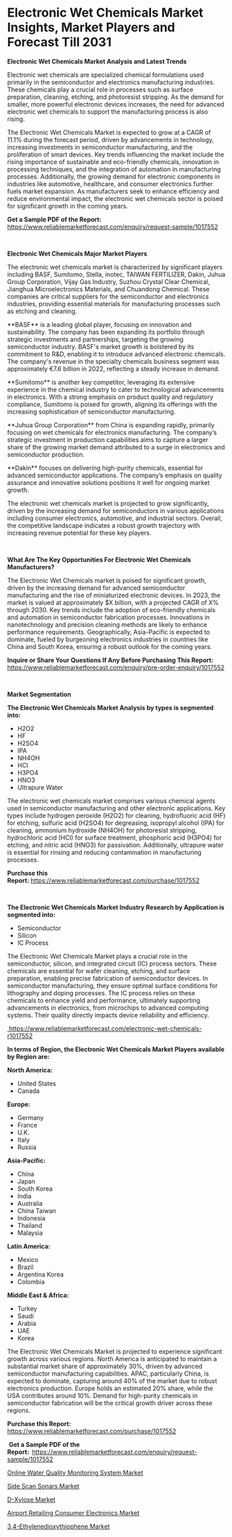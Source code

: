 <p><h1>Electronic Wet Chemicals Market Insights, Market Players and Forecast Till 2031</h1></p><p><strong>Electronic Wet Chemicals Market Analysis and Latest Trends</strong></p>
<p><p>Electronic wet chemicals are specialized chemical formulations used primarily in the semiconductor and electronics manufacturing industries. These chemicals play a crucial role in processes such as surface preparation, cleaning, etching, and photoresist stripping. As the demand for smaller, more powerful electronic devices increases, the need for advanced electronic wet chemicals to support the manufacturing process is also rising.</p><p>The Electronic Wet Chemicals Market is expected to grow at a CAGR of 11.1% during the forecast period, driven by advancements in technology, increasing investments in semiconductor manufacturing, and the proliferation of smart devices. Key trends influencing the market include the rising importance of sustainable and eco-friendly chemicals, innovation in processing techniques, and the integration of automation in manufacturing processes. Additionally, the growing demand for electronic components in industries like automotive, healthcare, and consumer electronics further fuels market expansion. As manufacturers seek to enhance efficiency and reduce environmental impact, the electronic wet chemicals sector is poised for significant growth in the coming years.</p></p>
<p><strong>Get a Sample PDF of the Report:&nbsp;</strong> <a href="https://www.reliablemarketforecast.com/enquiry/request-sample/1017552?utm_campaign=1097&utm_medium=2&utm_source=Github&utm_content=ia&utm_term=04122024&utm_id=electronic-wet-chemicals">https://www.reliablemarketforecast.com/enquiry/request-sample/1017552</a></p>
<p>&nbsp;</p>
<p><strong>Electronic Wet Chemicals Major Market Players</strong></p>
<p><p>The electronic wet chemicals market is characterized by significant players including BASF, Sumitomo, Stella, inotec, TAIWAN FERTILIZER, Dakin, Juhua Group Corporation, Vijay Gas Industry, Suzhou Crystal Clear Chemical, Jianghua Microelectronics Materials, and Chuandong Chemical. These companies are critical suppliers for the semiconductor and electronics industries, providing essential materials for manufacturing processes such as etching and cleaning.</p><p>**BASF** is a leading global player, focusing on innovation and sustainability. The company has been expanding its portfolio through strategic investments and partnerships, targeting the growing semiconductor industry. BASF's market growth is bolstered by its commitment to R&D, enabling it to introduce advanced electronic chemicals. The company's revenue in the specialty chemicals business segment was approximately €7.6 billion in 2022, reflecting a steady increase in demand.</p><p>**Sumitomo** is another key competitor, leveraging its extensive experience in the chemical industry to cater to technological advancements in electronics. With a strong emphasis on product quality and regulatory compliance, Sumitomo is poised for growth, aligning its offerings with the increasing sophistication of semiconductor manufacturing.</p><p>**Juhua Group Corporation** from China is expanding rapidly, primarily focusing on wet chemicals for electronics manufacturing. The company’s strategic investment in production capabilities aims to capture a larger share of the growing market demand attributed to a surge in electronics and semiconductor production.</p><p>**Dakin** focuses on delivering high-purity chemicals, essential for advanced semiconductor applications. The company’s emphasis on quality assurance and innovative solutions positions it well for ongoing market growth.</p><p>The electronic wet chemicals market is projected to grow significantly, driven by the increasing demand for semiconductors in various applications including consumer electronics, automotive, and industrial sectors. Overall, the competitive landscape indicates a robust growth trajectory with increasing revenue potential for these key players.</p></p>
<p>&nbsp;</p>
<p><strong>What Are The Key Opportunities For Electronic Wet Chemicals Manufacturers?</strong></p>
<p><p>The Electronic Wet Chemicals market is poised for significant growth, driven by the increasing demand for advanced semiconductor manufacturing and the rise of miniaturized electronic devices. In 2023, the market is valued at approximately $X billion, with a projected CAGR of X% through 2030. Key trends include the adoption of eco-friendly chemicals and automation in semiconductor fabrication processes. Innovations in nanotechnology and precision cleaning methods are likely to enhance performance requirements. Geographically, Asia-Pacific is expected to dominate, fueled by burgeoning electronics industries in countries like China and South Korea, ensuring a robust outlook for the coming years.</p></p>
<p><strong>Inquire or Share Your Questions If Any Before Purchasing This Report:</strong> <a href="https://www.reliablemarketforecast.com/enquiry/pre-order-enquiry/1017552?utm_campaign=1097&utm_medium=2&utm_source=Github&utm_content=ia&utm_term=04122024&utm_id=electronic-wet-chemicals">https://www.reliablemarketforecast.com/enquiry/pre-order-enquiry/1017552</a></p>
<p>&nbsp;</p>
<p><strong>Market Segmentation</strong></p>
<p><strong>The Electronic Wet Chemicals Market Analysis by types is segmented into:</strong></p>
<p><ul><li>H2O2</li><li>HF</li><li>H2SO4</li><li>IPA</li><li>NH4OH</li><li>HCl</li><li>H3PO4</li><li>HNO3</li><li>Ultrapure Water</li></ul></p>
<p><p>The electronic wet chemicals market comprises various chemical agents used in semiconductor manufacturing and other electronic applications. Key types include hydrogen peroxide (H2O2) for cleaning, hydrofluoric acid (HF) for etching, sulfuric acid (H2SO4) for degreasing, isopropyl alcohol (IPA) for cleaning, ammonium hydroxide (NH4OH) for photoresist stripping, hydrochloric acid (HCl) for surface treatment, phosphoric acid (H3PO4) for etching, and nitric acid (HNO3) for passivation. Additionally, ultrapure water is essential for rinsing and reducing contamination in manufacturing processes.</p></p>
<p><strong>Purchase this Report:&nbsp;</strong><a href="https://www.reliablemarketforecast.com/purchase/1017552?utm_campaign=1097&utm_medium=2&utm_source=Github&utm_content=ia&utm_term=04122024&utm_id=electronic-wet-chemicals">https://www.reliablemarketforecast.com/purchase/1017552</a></p>
<p>&nbsp;</p>
<p><strong>The Electronic Wet Chemicals Market Industry Research by Application is segmented into:</strong></p>
<p><ul><li>Semiconductor</li><li>Silicon</li><li>IC Process</li></ul></p>
<p><p>The Electronic Wet Chemicals Market plays a crucial role in the semiconductor, silicon, and integrated circuit (IC) process sectors. These chemicals are essential for wafer cleaning, etching, and surface preparation, enabling precise fabrication of semiconductor devices. In semiconductor manufacturing, they ensure optimal surface conditions for lithography and doping processes. The IC process relies on these chemicals to enhance yield and performance, ultimately supporting advancements in electronics, from microchips to advanced computing systems. Their quality directly impacts device reliability and efficiency.</p></p>
<p><a href="https://www.reliablemarketforecast.com/electronic-wet-chemicals-r1017552?utm_campaign=1097&utm_medium=2&utm_source=Github&utm_content=ia&utm_term=04122024&utm_id=electronic-wet-chemicals">&nbsp;https://www.reliablemarketforecast.com/electronic-wet-chemicals-r1017552</a></p>
<p><strong>In terms of Region, the Electronic Wet Chemicals Market Players available by Region are:</strong></p>
<p>
    <p> <strong> North America: </strong>
        <ul>
            <li>United States</li>
            <li>Canada</li>
        </ul>
        </p> 
    <p> <strong> Europe: </strong>
        <ul>
            <li>Germany</li>
            <li>France</li>
            <li>U.K.</li>
            <li>Italy</li>
            <li>Russia</li>
        </ul>
        </p> 
    <p> <strong> Asia-Pacific: </strong>
        <ul>
            <li>China</li>
            <li>Japan</li>
            <li>South Korea</li>
            <li>India</li>
            <li>Australia</li>
            <li>China Taiwan</li>
            <li>Indonesia</li>
            <li>Thailand</li>
            <li>Malaysia</li>
        </ul>
        </p> 
    <p> <strong> Latin America: </strong>
        <ul>
            <li>Mexico</li>
            <li>Brazil</li>
            <li>Argentina Korea</li>
            <li>Colombia</li>
        </ul>
        </p> 
    <p> <strong> Middle East & Africa: </strong>
        <ul>
            <li>Turkey</li>
            <li>Saudi</li>
            <li>Arabia</li>
            <li>UAE</li>
            <li>Korea</li>
        </ul>
    </p>
    </p>
<p><p>The Electronic Wet Chemicals Market is projected to experience significant growth across various regions. North America is anticipated to maintain a substantial market share of approximately 30%, driven by advanced semiconductor manufacturing capabilities. APAC, particularly China, is expected to dominate, capturing around 40% of the market due to robust electronics production. Europe holds an estimated 20% share, while the USA contributes around 10%. Demand for high-purity chemicals in semiconductor fabrication will be the critical growth driver across these regions.</p></p>
<p><strong>Purchase this Report: </strong><a href="https://www.reliablemarketforecast.com/purchase/1017552?utm_campaign=1097&utm_medium=2&utm_source=Github&utm_content=ia&utm_term=04122024&utm_id=electronic-wet-chemicals">https://www.reliablemarketforecast.com/purchase/1017552</a></p>
<p>&nbsp;<strong>Get a Sample PDF of the Report:&nbsp;&nbsp;</strong><a href="https://www.reliablemarketforecast.com/enquiry/request-sample/1017552?utm_campaign=1097&utm_medium=2&utm_source=Github&utm_content=ia&utm_term=04122024&utm_id=electronic-wet-chemicals">https://www.reliablemarketforecast.com/enquiry/request-sample/1017552</a></p>
<p><strong></strong></p>
<p><p><a href="https://www.linkedin.com/pulse/online-water-quality-monitoring-system-market-research-industry-tii3e?utm_campaign=1097&utm_medium=2&utm_source=Github&utm_content=ia&utm_term=04122024&utm_id=electronic-wet-chemicals">Online Water Quality Monitoring System Market</a></p><p><a href="https://github.com/yoshih12/Market-Research-Report-List-4/blob/main/side-scan-sonars-market.md?utm_campaign=1097&utm_medium=2&utm_source=Github&utm_content=ia&utm_term=04122024&utm_id=electronic-wet-chemicals">Side Scan Sonars Market</a></p><p><a href="https://github.com/darenph8er/Market-Research-Report-List-1/blob/main/d-xylose-market.md?utm_campaign=1097&utm_medium=2&utm_source=Github&utm_content=ia&utm_term=04122024&utm_id=electronic-wet-chemicals">D-Xylose Market</a></p><p><a href="https://www.linkedin.com/pulse/comprehensive-airport-retailing-consumer-electronics-market-1ovbf?utm_campaign=1097&utm_medium=2&utm_source=Github&utm_content=ia&utm_term=04122024&utm_id=electronic-wet-chemicals">Airport Retailing Consumer Electronics Market</a></p><p><a href="https://issuu.com/reportprime-2/docs/34-ethylenedioxythiophene-market-size-2030.pptx?utm_campaign=1097&utm_medium=2&utm_source=Github&utm_content=ia&utm_term=04122024&utm_id=electronic-wet-chemicals">3,4-Ethylenedioxythiophene Market</a></p></p>